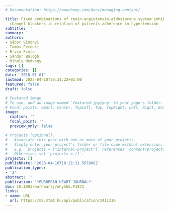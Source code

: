 ```yaml
---
# Documentation: https://wowchemy.com/docs/managing-content/

title: Fixed combinations of renin-angiotensin-aldosterone system inhibitors and calcium
  channel blockers in relation of patients adherence in hypertension
subtitle: ''
summary: ''
authors:
- Gábor Simonyi
- Tamás Ferenci
- Ervin Finta
- Sándor Balogh
- Mihály Medvegy
tags: []
categories: []
date: '2018-01-01'
lastmod: 2023-04-10T20:21:22+02:00
featured: false
draft: false

# Featured image
# To use, add an image named `featured.jpg/png` to your page's folder.
# Focal points: Smart, Center, TopLeft, Top, TopRight, Left, Right, BottomLeft, Bottom, BottomRight.
image:
  caption: ''
  focal_point: ''
  preview_only: false

# Projects (optional).
#   Associate this post with one or more of your projects.
#   Simply enter your project's folder or file name without extension.
#   E.g. `projects = ["internal-project"]` references `content/project/deep-learning/index.md`.
#   Otherwise, set `projects = []`.
projects: []
publishDate: '2023-04-10T18:21:21.567888Z'
publication_types:
- '2'
abstract: ''
publication: '*EUROPEAN HEART JOURNAL*'
doi: 10.1093/eurheartj/ehy565.P1872
links:
- name: URL
  url: https://m2.mtmt.hu/api/publication/3411210
---
```

